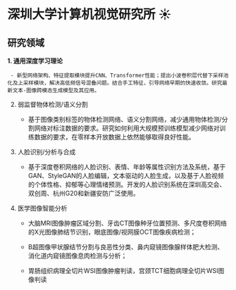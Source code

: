 # 深圳大学计算机视觉研究所 :sunny: 
## 研究领域

  **1. 通用深度学习理论**
  
     - 新型网络架构、特征提取模块提升CNN、Transformer性能；提出小波卷积层代替下采样池化及上采样模块，解决高低频信号混叠问题。结合手工特征，引导网络早期的快速收敛。研究最新文本-图像跨模态生成模型及其应用。

  2. 弱监督物体检测/语义分割
  
     - 基于图像类别标签的物体检测网络、语义分割网络，减少通用物体检测/分割网络对标注数据的要求。研究如何利用大规模预训练模型减少网络对训练数据的要求，在零样本开放数据上依然能够取得良好性能。
     
  3. 人脸识别/分析与合成
  
     - 基于深度卷积网络的人脸识别、表情、年龄等属性识别方法及系统，基于GAN、StyleGAN的人脸编辑，文本驱动的人脸生成，以及基于人脸视频的个体性格、抑郁等心理情绪预测。开发的人脸识别系统在深圳高交会、双创周、杭州G20和新疆安防广泛使用。

  4. 医学图像智能分析
  
     - 大脑MRI图像肿瘤区域分割、牙齿CT图像种牙位置预测、多尺度卷积网络的X光图像肺结节识别，眼底图像/视网膜OCT图像疾病检测；
     
     - B超图像甲状腺结节分割与良恶性分类、鼻内窥镜图像腺样体肥大检测、消化道内窥镜图像息肉检测与分析；
     
     - 胃肠组织病理全切片WSI图像肿瘤判读，宫颈TCT细胞病理全切片WSI图像判读
